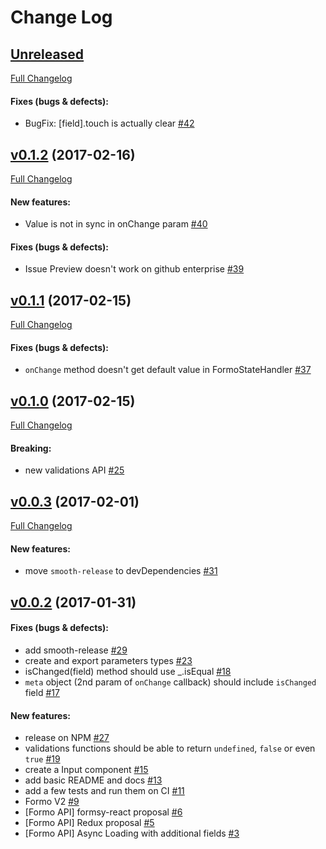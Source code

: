 #  Change Log

## [Unreleased](https://github.com/buildo/formo/tree/HEAD)
[Full Changelog](https://github.com/buildo/formo/compare/v0.1.2...HEAD)

#### Fixes (bugs & defects):

- BugFix: [field].touch is actually clear [#42](https://github.com/buildo/formo/issues/42)

## [v0.1.2](https://github.com/buildo/formo/tree/v0.1.2) (2017-02-16)
[Full Changelog](https://github.com/buildo/formo/compare/v0.1.1...v0.1.2)

#### New features:

- Value is not in sync in onChange param [#40](https://github.com/buildo/formo/issues/40)

#### Fixes (bugs & defects):

- Issue Preview doesn't work on github enterprise [#39](https://github.com/buildo/formo/issues/39)

## [v0.1.1](https://github.com/buildo/formo/tree/v0.1.1) (2017-02-15)
[Full Changelog](https://github.com/buildo/formo/compare/v0.1.0...v0.1.1)

#### Fixes (bugs & defects):

- `onChange` method doesn't get default value in FormoStateHandler [#37](https://github.com/buildo/formo/issues/37)

## [v0.1.0](https://github.com/buildo/formo/tree/v0.1.0) (2017-02-15)
[Full Changelog](https://github.com/buildo/formo/compare/v0.0.3...v0.1.0)

#### Breaking:

- new validations API [#25](https://github.com/buildo/formo/issues/25)

## [v0.0.3](https://github.com/buildo/formo/tree/v0.0.3) (2017-02-01)
[Full Changelog](https://github.com/buildo/formo/compare/v0.0.2...v0.0.3)

#### New features:

- move `smooth-release` to devDependencies [#31](https://github.com/buildo/formo/issues/31)

## [v0.0.2](https://github.com/buildo/formo/tree/v0.0.2) (2017-01-31)


#### Fixes (bugs & defects):

- add smooth-release [#29](https://github.com/buildo/formo/issues/29)
- create and export parameters types [#23](https://github.com/buildo/formo/issues/23)
- isChanged(field) method should use _.isEqual [#18](https://github.com/buildo/formo/issues/18)
- `meta` object (2nd param of `onChange` callback) should include `isChanged` field [#17](https://github.com/buildo/formo/issues/17)

#### New features:

- release on NPM [#27](https://github.com/buildo/formo/issues/27)
- validations functions should be able to return `undefined`, `false` or even `true` [#19](https://github.com/buildo/formo/issues/19)
- create a Input component [#15](https://github.com/buildo/formo/issues/15)
- add basic README and docs [#13](https://github.com/buildo/formo/issues/13)
- add a few tests and run them on CI [#11](https://github.com/buildo/formo/issues/11)
- Formo V2 [#9](https://github.com/buildo/formo/issues/9)
- [Formo API] formsy-react proposal [#6](https://github.com/buildo/formo/issues/6)
- [Formo API] Redux proposal [#5](https://github.com/buildo/formo/issues/5)
- [Formo API] Async Loading with additional fields [#3](https://github.com/buildo/formo/issues/3)